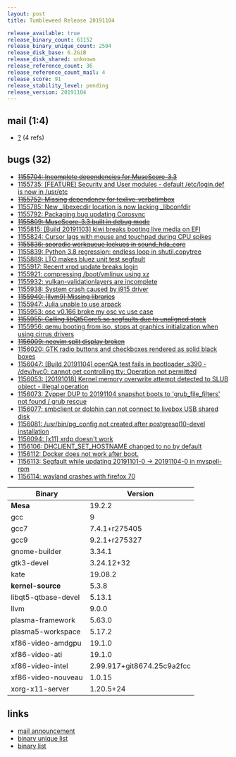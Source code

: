 ```yaml
---
layout: post
title: Tumbleweed Release 20191104

release_available: true
release_binary_count: 61152
release_binary_unique_count: 2504
release_disk_base: 6.2GiB
release_disk_shared: unknown
release_reference_count: 36
release_reference_count_mail: 4
release_score: 91
release_stability_level: pending
release_version: 20191104
---
```


## mail (1:4)

- [?](https://lists.opensuse.org/opensuse-factory/2019-11/msg00055.html) (4 refs)

## bugs (32)

<!--more-->

- ~~[1155704: Incomplete dependencies for MuseScore-3.3](https://bugzilla.opensuse.org/show_bug.cgi?id=1155704)~~
- [1155735: \[FEATURE\] Security and User modules - default /etc/login.def is now in /usr/etc](https://bugzilla.opensuse.org/show_bug.cgi?id=1155735)
- ~~[1155752: Missing dependency for texlive-verbatimbox](https://bugzilla.opensuse.org/show_bug.cgi?id=1155752)~~
- [1155785: New _libexecdir location is now lacking _libconfdir](https://bugzilla.opensuse.org/show_bug.cgi?id=1155785)
- [1155792: Packaging bug updating Corosync](https://bugzilla.opensuse.org/show_bug.cgi?id=1155792)
- ~~[1155809: MuseScore-3.3 built in debug mode](https://bugzilla.opensuse.org/show_bug.cgi?id=1155809)~~
- [1155815: \[Build 20191103\] kiwi breaks booting live media on EFI](https://bugzilla.opensuse.org/show_bug.cgi?id=1155815)
- [1155824: Cursor lags with mouse and touchpad during CPU spikes](https://bugzilla.opensuse.org/show_bug.cgi?id=1155824)
- ~~[1155836: sporadic workqueue lockups in sound_hda_core](https://bugzilla.opensuse.org/show_bug.cgi?id=1155836)~~
- [1155839: Python 3.8 regression: endless loop in shutil.copytree](https://bugzilla.opensuse.org/show_bug.cgi?id=1155839)
- [1155889: LTO makes bluez unit test segfault](https://bugzilla.opensuse.org/show_bug.cgi?id=1155889)
- [1155917: Recent xrpd update breaks login](https://bugzilla.opensuse.org/show_bug.cgi?id=1155917)
- [1155921: compressing /boot/vmlinux using xz](https://bugzilla.opensuse.org/show_bug.cgi?id=1155921)
- [1155932: vulkan-validationlayers are incomplete](https://bugzilla.opensuse.org/show_bug.cgi?id=1155932)
- [1155938: System crash caused by i915 driver](https://bugzilla.opensuse.org/show_bug.cgi?id=1155938)
- ~~[1155940: \[llvm9\] Missing libraries](https://bugzilla.opensuse.org/show_bug.cgi?id=1155940)~~
- [1155947: Julia unable to use arpack](https://bugzilla.opensuse.org/show_bug.cgi?id=1155947)
- [1155953: osc v0.166 broke my osc vc use case](https://bugzilla.opensuse.org/show_bug.cgi?id=1155953)
- ~~[1155955: Calling libQt5Core5.so segfaults due to unaligned stack](https://bugzilla.opensuse.org/show_bug.cgi?id=1155955)~~
- [1155956: qemu booting from iso, stops at graphics initialization when using cirrus drivers](https://bugzilla.opensuse.org/show_bug.cgi?id=1155956)
- ~~[1156009: neovim split display broken](https://bugzilla.opensuse.org/show_bug.cgi?id=1156009)~~
- [1156020: GTK radio buttons and checkboxes rendered as solid black boxes](https://bugzilla.opensuse.org/show_bug.cgi?id=1156020)
- [1156047: \[Build 20191104\] openQA test fails in bootloader_s390 - /dev/hvc0: cannot get controlling tty: Operation not permitted](https://bugzilla.opensuse.org/show_bug.cgi?id=1156047)
- [1156053: \[20191018\] Kernel memory overwrite attempt detected to SLUB object - illegal operation](https://bugzilla.opensuse.org/show_bug.cgi?id=1156053)
- [1156073: Zypper DUP to 20191104 snapshot boots to 'grub_file_filters' not found / grub rescue](https://bugzilla.opensuse.org/show_bug.cgi?id=1156073)
- [1156077: smbclient or dolphin can not connect to livebox USB shared disk](https://bugzilla.opensuse.org/show_bug.cgi?id=1156077)
- [1156081: /usr/bin/pg_config not created after postgresql10-devel installation](https://bugzilla.opensuse.org/show_bug.cgi?id=1156081)
- [1156094: \[x11\] xrdp doesn't work](https://bugzilla.opensuse.org/show_bug.cgi?id=1156094)
- [1156106: DHCLIENT_SET_HOSTNAME changed to no by default](https://bugzilla.opensuse.org/show_bug.cgi?id=1156106)
- [1156112: Docker does not work after boot.](https://bugzilla.opensuse.org/show_bug.cgi?id=1156112)
- [1156113: Segfault while updating 20191101-0 -> 20191104-0 in myspell-rpm](https://bugzilla.opensuse.org/show_bug.cgi?id=1156113)
- [1156114: wayland crashes with firefox 70](https://bugzilla.opensuse.org/show_bug.cgi?id=1156114)

Binary | Version
--- | ---
**Mesa** | 19.2.2
gcc | 9
gcc7 | 7.4.1+r275405
gcc9 | 9.2.1+r275327
gnome-builder | 3.34.1
gtk3-devel | 3.24.12+32
kate | 19.08.2
**kernel-source** | 5.3.8
libqt5-qtbase-devel | 5.13.1
llvm | 9.0.0
plasma-framework | 5.63.0
plasma5-workspace | 5.17.2
xf86-video-amdgpu | 19.1.0
xf86-video-ati | 19.1.0
xf86-video-intel | 2.99.917+git8674.25c9a2fcc
xf86-video-nouveau | 1.0.15
xorg-x11-server | 1.20.5+24

## links

- [mail announcement](https://lists.opensuse.org/opensuse-factory/2019-11/msg00054.html)
- [binary unique list](http://download.opensuse.org/history/20191104/rpm.unique.list)
- [binary list](http://download.opensuse.org/history/20191104/rpm.list)
